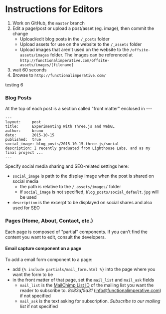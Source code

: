 Instructions for Editors
========================

1. Work on GitHub, the `master` branch
2. Edit a page/post or upload a post/asset (eg. image), then commit the change
    - Upload/edit blog posts in the `/_posts` folder
    - Upload assets for use on the website to the `/_assets` folder
    - Upload images that aren't used on the website to the `/offsite-assets/images` folder. The images can be referenced at `http://functionalimperative.com/offsite-assets/images/[filename]`
3. wait 60 seconds
4. Browse to `http://functionalimperative.com/`

testing 6

### Blog Posts

At the top of each post is a section called "front matter" enclosed in ---
```
---
layout:     post
title:      Experimenting With Three.js and WebGL
author:     bruno
date:       2015-10-15
published:  true
social_image: blog_posts/2015-10-15-three-js/social
description: I recently graduated from Lighthouse Labs, and as my final project ...
---
```
Specify social media sharing and SEO-related settings here:
* `social_image` is path to the display image when the post is shared on social media
    - the path is relative to the `/_assets/images/` folder
    - if `social_image` is not specified, `blog_posts/social_default.jpg` will be used
* `description` is the excerpt to be displayed on social shares and also used for SEO


### Pages (Home, About, Contact, etc.)

Each page is composed of "partial" components. If you can't find the content you want to edit, consult the developers.

#### Email capture component on a page

To add a email form component to a page:
* add `{% include partials/mail_form.html %}` into the page where you want the form to be
* in the front matter of that page, set the `mail_list` and `mail_ask` fields
    - `mail_list` is the [MailChimp List ID](http://kb.mailchimp.com/lists/managing-subscribers/find-your-list-id) of the mailing list you want the reader to subscribe to. *8c83af5a31* (info@functionalimperative.com) if not specified
    - `mail_ask` is the text asking for subscription. *Subscribe to our mailing list* if not specified




